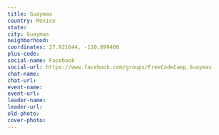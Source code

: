 ```yaml
---
title: Guaymas
country: Mexico
state: 
city: Guaymas
neighborhood: 
coordinates: 27.921644, -110.899406
plus-code:
social-name: Facebook
social-url: https://www.facebook.com/groups/FreeCodeCamp.Guaymas
chat-name:
chat-url:
event-name:
event-url:
leader-name:
leader-url:
old-photo: 
cover-photo:
---
```

